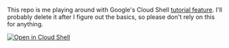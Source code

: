 This repo is me playing around with Google's Cloud Shell [tutorial feature](https://cloud.google.com/shell/docs/tutorials). I'll probably delete it after I figure out the basics, so please don't rely on this for anything.

[![Open in Cloud Shell](//gstatic.com/cloudssh/images/open-btn.svg)](https://console.cloud.google.com/cloudshell/editor?cloudshell_git_repo=https://github.com/KevinWorkman/gcloud-tutorials.git&cloudshell_working_dir=hello-world&cloudshell_tutorial=tutorial.md)